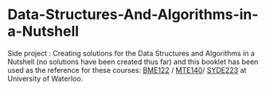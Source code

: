 # Data-Structures-And-Algorithms-in-a-Nutshell
Side project : Creating solutions for the Data Structures and Algorithms in a Nutshell (no solutions have been created thus far) and this booklet has been used as the reference for these courses:
[BME122](https://uwflow.com/course/bme122) / [MTE140](https://uwflow.com/course/mte140)/ [SYDE223](https://uwflow.com/explore?q=SYDE223) at University of Waterloo.
